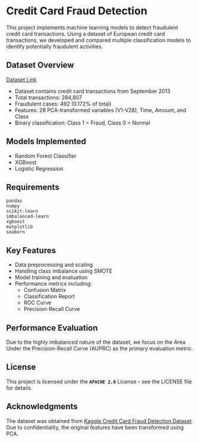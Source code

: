 # Credit Card Fraud Detection

This project implements machine learning models to detect fraudulent credit card transactions. Using a dataset of European credit card transactions, we developed and compared multiple classification models to identify potentially fraudulent activities.

## Dataset Overview

[Dataset Link](https://www.kaggle.com/datasets/mlg-ulb/creditcardfraud)

- Dataset contains credit card transactions from September 2013
- Total transactions: 284,807
- Fraudulent cases: 492 (0.172% of total)
- Features: 28 PCA-transformed variables (V1-V28), Time, Amount, and Class
- Binary classification: Class 1 = Fraud, Class 0 = Normal

## Models Implemented

- Random Forest Classifier
- XGBoost
- Logistic Regression

## Requirements

```
pandas
numpy
scikit-learn
imbalanced-learn
xgboost
matplotlib
seaborn
```

## Key Features

- Data preprocessing and scaling
- Handling class imbalance using SMOTE
- Model training and evaluation
- Performance metrics including:
  - Confusion Matrix
  - Classification Report
  - ROC Curve
  - Precision-Recall Curve


## Performance Evaluation

Due to the highly imbalanced nature of the dataset, we focus on the Area Under the Precision-Recall Curve (AUPRC) as the primary evaluation metric.

## License

This project is licensed under the **```APACHE 2.0```** License - see the LICENSE file for details.

## Acknowledgments

The dataset was obtained from [Kaggle Credit Card Fraud Detection Dataset](https://www.kaggle.com/datasets/mlg-ulb/creditcardfraud). Due to confidentiality, the original features have been transformed using PCA.

